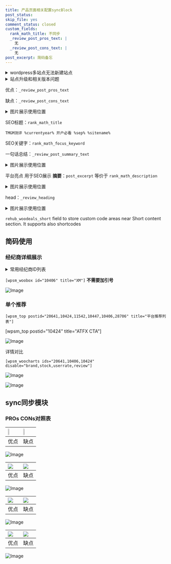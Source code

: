 ```yaml
---
title: 产品页面相关配置syncBlock
post_status: 
skip_file: yes
comment_status: closed
custom_fields:
  rank_math_title: 不同步
  _review_post_pros_text: |
    无
  _review_post_cons_text: |
    无
post_excerpt: 简码备忘
---
```

<details><summary>wordpress多站点无法新建站点</summary>

<li>和报错需要清理cookies一样的原因</li>
<li>wp-config.php里面<code>define( 'SUBDOMAIN_INSTALL', false );//子域名安装</code></li>
<li>新建子站点是用<code>define( 'SUBDOMAIN_INSTALL', true);//子域名安装</code> 完成以后，改成<code>false</code></li>
</details>

<details><summary>站点升级和相关版本问题</summary>

<p>wordpress：5.9.9
woocommerce：7.5.1
出现问题的地方：主题选项里面>><strong>Product layout >>compact style</strong></p>
<p>如何出现没有用过的字段 导致无法保存。先导出配置 然后进行修改，后面再次恢复即可。</p>
<p>出现部分字段无法显示时，需要返回默认布局后，对产品进行保存就好了。</p>
<p></p>
</details>

优点：`_review_post_pros_text`

缺点：`_review_post_cons_text`

<details><summary>图片展示使用位置</summary>

<img src="https://prod-files-secure.s3.us-west-2.amazonaws.com/39ed1227-6d7d-4570-be36-9ccd4a2c4241/f51d3d83-55d4-4bdf-9604-f37ec77ab556/Untitled.png?X-Amz-Algorithm=AWS4-HMAC-SHA256&X-Amz-Content-Sha256=UNSIGNED-PAYLOAD&X-Amz-Credential=ASIAZI2LB466VCTV4XDI%2F20250515%2Fus-west-2%2Fs3%2Faws4_request&X-Amz-Date=20250515T165528Z&X-Amz-Expires=3600&X-Amz-Security-Token=IQoJb3JpZ2luX2VjEHkaCXVzLXdlc3QtMiJIMEYCIQDVZWzKIX0x0Af5fD5%2BAE5tT7%2F4mvv96Y7Udi%2F7kzmO3AIhAL7mhUJiUczagxWqaQqavR%2FeYu96PhAGrQAvhnQa6utDKv8DCDEQABoMNjM3NDIzMTgzODA1Igx7CZV5zOkn8p%2BKNqoq3AOAks9DIElPrvcXUZCQ1kmHCCFrUzEV0zTfByXweJltqDwjjbHrZm1i1Nho3%2FK6ApqZfJOBSQLFlHzD9xNR7K05KBThoUhboKYfPAPp0hVt1xs%2FqAhTBrRRLb2F1nMLSZepf2vNwvh142Ba9wE2Dggf%2FLPkhrnD3vZw3K6REweggDQ3%2BqEsJzf94doxtAhuSjqohK6wh5DMldboGpVa9zMq4pypbyTZH5VXEZZh%2FBB5%2BQsPFP8WAzutwh%2FDvnY5mynKF1Z2tAYwVhgiDdpAUGZdOu0ysNT%2B1ey2W%2BZO%2BECTNJ%2BjL50DU0jdXWkMGUWLL3ns2YCLImy%2FcKlFKgLKsQvs9BSm60wwdQIhx40lxvI24C91MHj%2FbAB%2BeU8Mxs7D6PrMohRD82ODEBCEtBbDglvCfgK0%2BdiFco7xNuF%2FMQnvmkEt51Fz668BmoXnPuT1agzSqSGXjTeLko8VOycHxT7FDg51aZDSUv1PSUAdLiip7TvJtov2doxgfdkvYWVSfSiZExPIGFsjRV5Cc7huVF2BMae6TBI0puHYg36c4zmGlf%2F2S951wExZ5GFVCunKbPXtTzPCZiSYba85X5svVf2M4%2BMABnaGWYWxz7VRif71z4lhYYUXtQWm4y1heTDVqZjBBjqkAZjOkETLwgBvKb57OppPEL6aQfpCryq5ENYefZHlIdCPqcy%2BU1%2BVdivKyta36VL4VZFnud1BUh%2BtjFrRr7s4vuJDinM1bZAbxv1ZG92nEn%2BRUZBnS23DXs5Z9t4%2F5XAF25Da7y0fvPFMt%2F1TR5Jd2CqqlHdlAt8HfYcAuhgG4F4cS1T%2B2iby2uAnBkMOs%2FiUUiF9Xk%2FaPvrK%2BhLEFNgS2YVXBEFw&X-Amz-Signature=ab48eedc096cb9e315bcbb76dc4a97e8d1d0a887bc2d13a0571a97b137fe7fe0&X-Amz-SignedHeaders=host&x-id=GetObject" alt="Image">
</details>

SEO标题：`rank_math_title`

`TMGM测评 %currentyear% 开户必看 %sep% %sitename%`

SEO关键字：`rank_math_focus_keyword`

一句话总结：`_review_post_summary_text`

<details><summary>图片展示使用位置</summary>

<img src="https://prod-files-secure.s3.us-west-2.amazonaws.com/39ed1227-6d7d-4570-be36-9ccd4a2c4241/4b96a922-296c-4f4e-8630-d1c870cbce01/Untitled.png?X-Amz-Algorithm=AWS4-HMAC-SHA256&X-Amz-Content-Sha256=UNSIGNED-PAYLOAD&X-Amz-Credential=ASIAZI2LB466XGCAO67B%2F20250515%2Fus-west-2%2Fs3%2Faws4_request&X-Amz-Date=20250515T165529Z&X-Amz-Expires=3600&X-Amz-Security-Token=IQoJb3JpZ2luX2VjEHkaCXVzLXdlc3QtMiJGMEQCIHX4Hgh8Mf%2BoWyk5YZsCIWCllRvQLMITCejV3zcW88vUAiAMx5IyoVs8nRHqG%2Bk48SuDSP2roB4LNvmgnq6%2FXO0BTyr%2FAwgxEAAaDDYzNzQyMzE4MzgwNSIMU5Rt0amCbKkeWZh4KtwDf5YiyOI6hXX%2Fg44ycI28mNuG9ToL6yqVVHi9myk6Mrd7Py0Pt3DizGW9ffxFULJLNcyIzRuvk1CbeMZ4hUemiT942Mz7vtiF9JTtwWRRLF0ogb6VgD%2B5vCLEtm6n4hyT1s6oK1p2bFAICqZvAPahWSc0Bk%2FVeSjXq9V16HBB1lFVt%2BZekxHTnL%2FOUAL5S20mSLrxBIRaIjyx3%2Fbo8xPjn0cWJ9fHkiHIUdiB0Ls9BLn23ul7DsqEo6%2FLHoPvxFSVnqE6b20DEtjVdKJm%2FrsIKdrz8eXZmM0PTxoZr0nhnO3ibQRoQYHZFYoghI9na6cSx9zhpQMMKCp7GjGj8k46Gfxd2GRl3ND5sdY4u8UhbMxXYWNj8XR%2BzYli5zrfONhjfnjYxKc9VYyr4yqOHqSIdJvcTC21XAhIk0AmI2llLySNHHJUCY642i6j%2BjWUcPkBXot2wCfVTtEcj4q5i9CtesOyadzEq4O0PbTsk2ioDtZkbG6H52hTIIVZHUxmNviB%2Bh4zpCw02kR78PHisZtGZjM3PPC4KEQxrX4taNmpjd7iMbGw8%2Fv9JceO0xnr%2BZ2pgtJzCRaGnhtfG4OQLBVVgP%2For%2BfavpLKgrW7NY5cWYKe%2B%2Fzx8z5lBSOwKl8wxKmYwQY6pgGyR%2FlCh197HYeXH3buO2sl%2FyLW0sDAwXDJf5NAuDjQKUyxw%2FEnDp1fBPxdZb%2B%2F2my7%2BbK9rEXX8lBZ2%2Fbn%2FF0jmZmSM0sgKzeIDSOKH02q8rGb4ZKqGIyOaR5Tx49pblcu%2FQXi%2BBScTmx%2BWShJhBz3bsmKcDRNY3b8Ze1vcifD%2FL3xQFKzxgvu%2FGrwmnzJKoQ1YxlGUf9VQDXIw%2FgLbKg6vNnX2wye&X-Amz-Signature=a3d6a78d4b183fcb4973efbb85ee02d35b2dc801571dd001d2ee8a0b44223d57&X-Amz-SignedHeaders=host&x-id=GetObject" alt="Image">
</details>

平台亮点 用于SEO展示 **摘要**：`post_excerpt`  等价于 `rank_math_description`

<details><summary>图片展示使用位置</summary>

<img src="https://prod-files-secure.s3.us-west-2.amazonaws.com/39ed1227-6d7d-4570-be36-9ccd4a2c4241/1ee11f63-b60a-4dfe-a7a7-d58ff23b5d88/Untitled.png?X-Amz-Algorithm=AWS4-HMAC-SHA256&X-Amz-Content-Sha256=UNSIGNED-PAYLOAD&X-Amz-Credential=ASIAZI2LB466SMKPO7W7%2F20250515%2Fus-west-2%2Fs3%2Faws4_request&X-Amz-Date=20250515T165529Z&X-Amz-Expires=3600&X-Amz-Security-Token=IQoJb3JpZ2luX2VjEHkaCXVzLXdlc3QtMiJHMEUCIDKNdW3S8dBUvTJwQmgaW%2Fi93HVn4WK6s%2BCXiT8EfY5aAiEA%2FjW3rlGSukGIrsAREO1oavOF1BH%2FKrHOmzhrrCx5CgYq%2FwMIMRAAGgw2Mzc0MjMxODM4MDUiDF2Sgv4WIKcosyAYayrcA2zbNUdH5YM8TSm9zHfIj%2BHUDREv3hY35ModHU1aEBhs98v2VFUeSOTsgBsqb6DMBZnmDQL6Ij75lAwhHaYPI3vC%2BNRYIjFHqGX1EsyBe0YO2EBZZAPy6Wn9%2BAkniP0opW25iv%2BR2pRymftmhqvoGV8D501UTJbifc96h7WhGPGhlLDFkj5UsIwtZIblwvG7DlhP69I%2BzhKgl78yqPVpzBC9UQ8yeIBTQ92z0Zat6QpmbcEsH2oWboc8zKeobqzXlRVxOJQca2eJvkCsJy7N2CmJuL5%2FeyUCuJ9asM6kHG1dWYaNscrMEL22j3a6ho8I0wIbd0HvJvSLcf20mh0gPTnnhrXRFg57L5ieEaI6DVRKRKxBK9nIRMXEK2Kh9kdqZkMfctWbhiacjq2GWr5Y6EPoeLaN4jLPI2KAaaUgZLYYjlbFX%2Fzt1YA9a7OKPmtR%2BgtQ7oXZhltynfAIZGDMuYo%2B781Y5glE%2FWtPESHMOeVvCpMIKL8yDBW4DFk3S0UBILDY2EZLbcoZIckz3o4roEZn8irRc6h16VxVH4fjx9REWzAjY6cheyi6utCe5oxfVlxeCpLv5uSP9ONNH2hf2U7y0h6y0uYJ7h6ctnbZrIKqdBtvdLvD3gnFRaDEMLKpmMEGOqUBYWEdYz3upEkDFEMCVYNNlAPdZbxvml%2B6xedyPRcVXTekfmJCkww5e1WEK7Z647Fl%2Bv9%2Bg936SVcUViHHNdGA%2FVg6Ee178ZVRxIF9RxDdv9gFUKy8mYId%2B9%2FWFLo3N6mCHY8%2BiYcnXf6VowOBrMivrkaS4F4ciMJuzV9w1wLTB9IrnthiMWra4mox4A3R774xjlo%2BPsm6pAfRb6h1o1nfRqUS4lAX&X-Amz-Signature=b3c8d9d8ccdbe00506f8adb26ec5be7ef6ca3b7836937fcc4b4d9766e32c1039&X-Amz-SignedHeaders=host&x-id=GetObject" alt="Image">
<img src="https://prod-files-secure.s3.us-west-2.amazonaws.com/39ed1227-6d7d-4570-be36-9ccd4a2c4241/ad4118b5-78d8-4fbe-801e-3b29b5d99c01/Untitled.png?X-Amz-Algorithm=AWS4-HMAC-SHA256&X-Amz-Content-Sha256=UNSIGNED-PAYLOAD&X-Amz-Credential=ASIAZI2LB466SMKPO7W7%2F20250515%2Fus-west-2%2Fs3%2Faws4_request&X-Amz-Date=20250515T165529Z&X-Amz-Expires=3600&X-Amz-Security-Token=IQoJb3JpZ2luX2VjEHkaCXVzLXdlc3QtMiJHMEUCIDKNdW3S8dBUvTJwQmgaW%2Fi93HVn4WK6s%2BCXiT8EfY5aAiEA%2FjW3rlGSukGIrsAREO1oavOF1BH%2FKrHOmzhrrCx5CgYq%2FwMIMRAAGgw2Mzc0MjMxODM4MDUiDF2Sgv4WIKcosyAYayrcA2zbNUdH5YM8TSm9zHfIj%2BHUDREv3hY35ModHU1aEBhs98v2VFUeSOTsgBsqb6DMBZnmDQL6Ij75lAwhHaYPI3vC%2BNRYIjFHqGX1EsyBe0YO2EBZZAPy6Wn9%2BAkniP0opW25iv%2BR2pRymftmhqvoGV8D501UTJbifc96h7WhGPGhlLDFkj5UsIwtZIblwvG7DlhP69I%2BzhKgl78yqPVpzBC9UQ8yeIBTQ92z0Zat6QpmbcEsH2oWboc8zKeobqzXlRVxOJQca2eJvkCsJy7N2CmJuL5%2FeyUCuJ9asM6kHG1dWYaNscrMEL22j3a6ho8I0wIbd0HvJvSLcf20mh0gPTnnhrXRFg57L5ieEaI6DVRKRKxBK9nIRMXEK2Kh9kdqZkMfctWbhiacjq2GWr5Y6EPoeLaN4jLPI2KAaaUgZLYYjlbFX%2Fzt1YA9a7OKPmtR%2BgtQ7oXZhltynfAIZGDMuYo%2B781Y5glE%2FWtPESHMOeVvCpMIKL8yDBW4DFk3S0UBILDY2EZLbcoZIckz3o4roEZn8irRc6h16VxVH4fjx9REWzAjY6cheyi6utCe5oxfVlxeCpLv5uSP9ONNH2hf2U7y0h6y0uYJ7h6ctnbZrIKqdBtvdLvD3gnFRaDEMLKpmMEGOqUBYWEdYz3upEkDFEMCVYNNlAPdZbxvml%2B6xedyPRcVXTekfmJCkww5e1WEK7Z647Fl%2Bv9%2Bg936SVcUViHHNdGA%2FVg6Ee178ZVRxIF9RxDdv9gFUKy8mYId%2B9%2FWFLo3N6mCHY8%2BiYcnXf6VowOBrMivrkaS4F4ciMJuzV9w1wLTB9IrnthiMWra4mox4A3R774xjlo%2BPsm6pAfRb6h1o1nfRqUS4lAX&X-Amz-Signature=5d06a77c5ea473cc780809a9095fb10268695f5ca65b1c4af729be31aa278d0e&X-Amz-SignedHeaders=host&x-id=GetObject" alt="Image">
<img src="https://prod-files-secure.s3.us-west-2.amazonaws.com/39ed1227-6d7d-4570-be36-9ccd4a2c4241/a38cf7c9-a79c-4b64-9e94-13589fe0758b/Untitled.png?X-Amz-Algorithm=AWS4-HMAC-SHA256&X-Amz-Content-Sha256=UNSIGNED-PAYLOAD&X-Amz-Credential=ASIAZI2LB466SMKPO7W7%2F20250515%2Fus-west-2%2Fs3%2Faws4_request&X-Amz-Date=20250515T165529Z&X-Amz-Expires=3600&X-Amz-Security-Token=IQoJb3JpZ2luX2VjEHkaCXVzLXdlc3QtMiJHMEUCIDKNdW3S8dBUvTJwQmgaW%2Fi93HVn4WK6s%2BCXiT8EfY5aAiEA%2FjW3rlGSukGIrsAREO1oavOF1BH%2FKrHOmzhrrCx5CgYq%2FwMIMRAAGgw2Mzc0MjMxODM4MDUiDF2Sgv4WIKcosyAYayrcA2zbNUdH5YM8TSm9zHfIj%2BHUDREv3hY35ModHU1aEBhs98v2VFUeSOTsgBsqb6DMBZnmDQL6Ij75lAwhHaYPI3vC%2BNRYIjFHqGX1EsyBe0YO2EBZZAPy6Wn9%2BAkniP0opW25iv%2BR2pRymftmhqvoGV8D501UTJbifc96h7WhGPGhlLDFkj5UsIwtZIblwvG7DlhP69I%2BzhKgl78yqPVpzBC9UQ8yeIBTQ92z0Zat6QpmbcEsH2oWboc8zKeobqzXlRVxOJQca2eJvkCsJy7N2CmJuL5%2FeyUCuJ9asM6kHG1dWYaNscrMEL22j3a6ho8I0wIbd0HvJvSLcf20mh0gPTnnhrXRFg57L5ieEaI6DVRKRKxBK9nIRMXEK2Kh9kdqZkMfctWbhiacjq2GWr5Y6EPoeLaN4jLPI2KAaaUgZLYYjlbFX%2Fzt1YA9a7OKPmtR%2BgtQ7oXZhltynfAIZGDMuYo%2B781Y5glE%2FWtPESHMOeVvCpMIKL8yDBW4DFk3S0UBILDY2EZLbcoZIckz3o4roEZn8irRc6h16VxVH4fjx9REWzAjY6cheyi6utCe5oxfVlxeCpLv5uSP9ONNH2hf2U7y0h6y0uYJ7h6ctnbZrIKqdBtvdLvD3gnFRaDEMLKpmMEGOqUBYWEdYz3upEkDFEMCVYNNlAPdZbxvml%2B6xedyPRcVXTekfmJCkww5e1WEK7Z647Fl%2Bv9%2Bg936SVcUViHHNdGA%2FVg6Ee178ZVRxIF9RxDdv9gFUKy8mYId%2B9%2FWFLo3N6mCHY8%2BiYcnXf6VowOBrMivrkaS4F4ciMJuzV9w1wLTB9IrnthiMWra4mox4A3R774xjlo%2BPsm6pAfRb6h1o1nfRqUS4lAX&X-Amz-Signature=5c26bdca64bfbfada5ec009dbbbb8605849f82bdb9e471d7c621dc0025694ff1&X-Amz-SignedHeaders=host&x-id=GetObject" alt="Image">
<img src="https://prod-files-secure.s3.us-west-2.amazonaws.com/39ed1227-6d7d-4570-be36-9ccd4a2c4241/7da6fc1e-d2ac-42ae-8c75-cb5749aa18f6/Untitled.png?X-Amz-Algorithm=AWS4-HMAC-SHA256&X-Amz-Content-Sha256=UNSIGNED-PAYLOAD&X-Amz-Credential=ASIAZI2LB466SMKPO7W7%2F20250515%2Fus-west-2%2Fs3%2Faws4_request&X-Amz-Date=20250515T165529Z&X-Amz-Expires=3600&X-Amz-Security-Token=IQoJb3JpZ2luX2VjEHkaCXVzLXdlc3QtMiJHMEUCIDKNdW3S8dBUvTJwQmgaW%2Fi93HVn4WK6s%2BCXiT8EfY5aAiEA%2FjW3rlGSukGIrsAREO1oavOF1BH%2FKrHOmzhrrCx5CgYq%2FwMIMRAAGgw2Mzc0MjMxODM4MDUiDF2Sgv4WIKcosyAYayrcA2zbNUdH5YM8TSm9zHfIj%2BHUDREv3hY35ModHU1aEBhs98v2VFUeSOTsgBsqb6DMBZnmDQL6Ij75lAwhHaYPI3vC%2BNRYIjFHqGX1EsyBe0YO2EBZZAPy6Wn9%2BAkniP0opW25iv%2BR2pRymftmhqvoGV8D501UTJbifc96h7WhGPGhlLDFkj5UsIwtZIblwvG7DlhP69I%2BzhKgl78yqPVpzBC9UQ8yeIBTQ92z0Zat6QpmbcEsH2oWboc8zKeobqzXlRVxOJQca2eJvkCsJy7N2CmJuL5%2FeyUCuJ9asM6kHG1dWYaNscrMEL22j3a6ho8I0wIbd0HvJvSLcf20mh0gPTnnhrXRFg57L5ieEaI6DVRKRKxBK9nIRMXEK2Kh9kdqZkMfctWbhiacjq2GWr5Y6EPoeLaN4jLPI2KAaaUgZLYYjlbFX%2Fzt1YA9a7OKPmtR%2BgtQ7oXZhltynfAIZGDMuYo%2B781Y5glE%2FWtPESHMOeVvCpMIKL8yDBW4DFk3S0UBILDY2EZLbcoZIckz3o4roEZn8irRc6h16VxVH4fjx9REWzAjY6cheyi6utCe5oxfVlxeCpLv5uSP9ONNH2hf2U7y0h6y0uYJ7h6ctnbZrIKqdBtvdLvD3gnFRaDEMLKpmMEGOqUBYWEdYz3upEkDFEMCVYNNlAPdZbxvml%2B6xedyPRcVXTekfmJCkww5e1WEK7Z647Fl%2Bv9%2Bg936SVcUViHHNdGA%2FVg6Ee178ZVRxIF9RxDdv9gFUKy8mYId%2B9%2FWFLo3N6mCHY8%2BiYcnXf6VowOBrMivrkaS4F4ciMJuzV9w1wLTB9IrnthiMWra4mox4A3R774xjlo%2BPsm6pAfRb6h1o1nfRqUS4lAX&X-Amz-Signature=94ca4d77a31f1a37833978957e62776a108c66d81cce39074885894e7517b87a&X-Amz-SignedHeaders=host&x-id=GetObject" alt="Image">
<img src="https://prod-files-secure.s3.us-west-2.amazonaws.com/39ed1227-6d7d-4570-be36-9ccd4a2c4241/7e97f40a-eaee-47f5-b2f9-475f96808fa7/Untitled.png?X-Amz-Algorithm=AWS4-HMAC-SHA256&X-Amz-Content-Sha256=UNSIGNED-PAYLOAD&X-Amz-Credential=ASIAZI2LB466SMKPO7W7%2F20250515%2Fus-west-2%2Fs3%2Faws4_request&X-Amz-Date=20250515T165529Z&X-Amz-Expires=3600&X-Amz-Security-Token=IQoJb3JpZ2luX2VjEHkaCXVzLXdlc3QtMiJHMEUCIDKNdW3S8dBUvTJwQmgaW%2Fi93HVn4WK6s%2BCXiT8EfY5aAiEA%2FjW3rlGSukGIrsAREO1oavOF1BH%2FKrHOmzhrrCx5CgYq%2FwMIMRAAGgw2Mzc0MjMxODM4MDUiDF2Sgv4WIKcosyAYayrcA2zbNUdH5YM8TSm9zHfIj%2BHUDREv3hY35ModHU1aEBhs98v2VFUeSOTsgBsqb6DMBZnmDQL6Ij75lAwhHaYPI3vC%2BNRYIjFHqGX1EsyBe0YO2EBZZAPy6Wn9%2BAkniP0opW25iv%2BR2pRymftmhqvoGV8D501UTJbifc96h7WhGPGhlLDFkj5UsIwtZIblwvG7DlhP69I%2BzhKgl78yqPVpzBC9UQ8yeIBTQ92z0Zat6QpmbcEsH2oWboc8zKeobqzXlRVxOJQca2eJvkCsJy7N2CmJuL5%2FeyUCuJ9asM6kHG1dWYaNscrMEL22j3a6ho8I0wIbd0HvJvSLcf20mh0gPTnnhrXRFg57L5ieEaI6DVRKRKxBK9nIRMXEK2Kh9kdqZkMfctWbhiacjq2GWr5Y6EPoeLaN4jLPI2KAaaUgZLYYjlbFX%2Fzt1YA9a7OKPmtR%2BgtQ7oXZhltynfAIZGDMuYo%2B781Y5glE%2FWtPESHMOeVvCpMIKL8yDBW4DFk3S0UBILDY2EZLbcoZIckz3o4roEZn8irRc6h16VxVH4fjx9REWzAjY6cheyi6utCe5oxfVlxeCpLv5uSP9ONNH2hf2U7y0h6y0uYJ7h6ctnbZrIKqdBtvdLvD3gnFRaDEMLKpmMEGOqUBYWEdYz3upEkDFEMCVYNNlAPdZbxvml%2B6xedyPRcVXTekfmJCkww5e1WEK7Z647Fl%2Bv9%2Bg936SVcUViHHNdGA%2FVg6Ee178ZVRxIF9RxDdv9gFUKy8mYId%2B9%2FWFLo3N6mCHY8%2BiYcnXf6VowOBrMivrkaS4F4ciMJuzV9w1wLTB9IrnthiMWra4mox4A3R774xjlo%2BPsm6pAfRb6h1o1nfRqUS4lAX&X-Amz-Signature=8480a09c842a523670378942ee5c73e78e846fbd58a7cf070d37b3c56cf53566&X-Amz-SignedHeaders=host&x-id=GetObject" alt="Image">
</details>

head：`_review_heading`

<details><summary>图片展示使用位置</summary>

<img src="https://prod-files-secure.s3.us-west-2.amazonaws.com/39ed1227-6d7d-4570-be36-9ccd4a2c4241/3a4650ad-9887-415c-889a-edd51fa54f27/Untitled.png?X-Amz-Algorithm=AWS4-HMAC-SHA256&X-Amz-Content-Sha256=UNSIGNED-PAYLOAD&X-Amz-Credential=ASIAZI2LB466YBZDRFQN%2F20250515%2Fus-west-2%2Fs3%2Faws4_request&X-Amz-Date=20250515T165530Z&X-Amz-Expires=3600&X-Amz-Security-Token=IQoJb3JpZ2luX2VjEHkaCXVzLXdlc3QtMiJHMEUCID33jLP2Rc9b%2B8PtK8XdtOsicPTprdbuLpvDMCWDz3TfAiEAtnczWWkZzZsiqzbwbNtXtx76r%2FmtCISnXNVmK9KrU%2FUq%2FwMIMRAAGgw2Mzc0MjMxODM4MDUiDMrErPwzvduu8hzl1ircAzFpvlmfCeR0tcgJ6ULRZDXYgg21Udz%2FVm3QEywew7SNaKZM2I8Qx3O9xfRuWAWN%2Bay%2BhNVU%2F3gV%2F7AwllZlv%2F3IDU2gWWO8vadW5igzjau8k6umBwZ5xP2zM%2F2hzAbjl26z6%2Bfhq30Lly2iGPN7EWiXtjG%2FGuQ0%2BPQ4fhyHZgSSgkaOXcxJ5YFY7pfy2Fm%2BE4yabcadkn%2Frxyu4v4Zwbr3v8%2FpiSu1t%2FHrhOFamLSCQeXJyxLSGyOYnoqBgLvXnjg%2BkXYzPV2Jx1NM10zdxfguZQ4FO8FVXeCdP9mnFxmCUfjVScm%2FH6WuMvyWl%2BHrpWenXjLsC293CItb95CvdAfEMIc33uoSxY4CHg%2FxPN5G33ENYiSO6hiA3xwlKYt5Vi7xhvBEku9wnFos028JE51VyTVDNRm5vvqdYHTRbfl%2F6ckrwBVnV4NPDU8rKjHXnm9%2FS8w5ayMQ4h4GqhwUfmjSt5tvFboSV5IsRnJSrDUSSEsyqx7alQsJPlaIg3t3dMRL0FMwdAoRcoibjm0epnp%2B1JPO3dinlJRi6YhaPdN3YBVwdDHacKUYECKE5nDHFKcDMkQ91GFRqdUCGBFXlUkCr5XJwc0%2Fz2ZBiBeq7I%2BlqNVxykb1IiK4cPzrfMOmpmMEGOqUB0443ecqBKjVay6sNA%2F2xGlXDf7zH%2B4a%2FmQrY%2BVClZKLHgGVp8R2hLyaMYuooYetbVYN2BlLeOiDGUfPoiNvt%2BDXn9%2FYA7qAqtGdpROrLRdRePUDZ5IMYjfighMcupAhaoenklpby4iK6kxcJJejd4S%2BoK74EhQGFvIcQV4nrI5wUG8N8CrjCqD%2B6g1sb6QfhBWPRKc%2BM1pPsnT8OxpL7fdROMvfz&X-Amz-Signature=15a6648b9975ba8987fa2a63429c12f0a2384bacc3b63beab9eafd94bc204032&X-Amz-SignedHeaders=host&x-id=GetObject" alt="Image">
</details>

`rehub_woodeals_short`	field to store custom code areas near Short content section. It supports also shortcodes



## 简码使用

### 经纪商详细展示

<details><summary>常用经纪商ID列表</summary>

<pre><code class="php">嘉盛 ===> 20641  [wpsm_woobox id="20641" title="嘉盛"]
易信easymarkets ===> 11542  [wpsm_woobox id="11542" title="易信easymarkets"]
ATFX外汇 ===> 10424  [wpsm_woobox id="10424" title="ATFX"]
XM ===> 10406  [wpsm_woobox id="10406" title="XM"]
TMGM ===> 29622  [wpsm_woobox id="29622" title="TMGM"]
HYCM ===> 10447  [wpsm_woobox id="10447" title="HYCM"]
fpmarkets澳福外汇 ===> 20639  [wpsm_woobox id="20639" title="fpmarkets澳福外汇"]</code></pre>
</details>

`[wpsm_woobox id="10406" title="XM"]` **不需要加引号**

![Image](https://prod-files-secure.s3.us-west-2.amazonaws.com/39ed1227-6d7d-4570-be36-9ccd4a2c4241/4f898f9d-0fa7-4e43-acd3-ac6bc7be575a/Untitled.png?X-Amz-Algorithm=AWS4-HMAC-SHA256&X-Amz-Content-Sha256=UNSIGNED-PAYLOAD&X-Amz-Credential=ASIAZI2LB4665HWEEX6O%2F20250515%2Fus-west-2%2Fs3%2Faws4_request&X-Amz-Date=20250515T165526Z&X-Amz-Expires=3600&X-Amz-Security-Token=IQoJb3JpZ2luX2VjEHkaCXVzLXdlc3QtMiJHMEUCIQCJ2gJcsuf94qEO8ERU3XJZ5gc48tLTvlq8oWgkarMV%2FQIgJ0hzskb7dkKaiKdjEce0hYoTx9o97xB8D3kp%2Bp1VTLoq%2FwMIMRAAGgw2Mzc0MjMxODM4MDUiDNyYYDPyV8ZzWMbWiircA870Jk4Iph%2FHsP98BYzdKLtEAt8Bk%2B%2FEG62sK%2B3PPrZ%2B4tij25tXQihuegt4%2BQIfAlQqtipQ35aawfIGI8U59nvOkbzzRn7Pz%2BmchlrAqDyDFzOJSrwv%2B5qdbgSRj%2Fm2pbeLGFmwKwA3VYmez9EW0REoZ8kjHpslYpN0qqxgPNroLFiy0QYf2eBJaKOpmDT7GBKTgDg4793xfnbUn9t8IqE072O732M52l0krFntfSiqzp6Nemw0H%2BQbDHdYgvfKOpVP1j%2BjHZIYK8hGbTtEnr5X3xTHOhKlLlzgGpUK23PUHr7V%2BS6br7uYYdwI63iwmQg9tvEKSYjeeiEjsJL%2FiQ7SWpSgqL8qJkgSfZHvvWIrxLnbMg2U0bgTdvFBXxE9zZaartPEG%2FTUgsgR9tq1XR%2BstkSU7SWq2xkcjMUYPHlDyJBSZp74b7bD%2Bv8%2F53vXE5GusN6XsIQV9Qa%2Bk8SZlwRQWzO5h%2FqWDMzloDWrDdw0ZeW8Go5I9%2Feviobqchft7j5N%2BD1uni%2FYkBgpjxRAL9UyIQO6WEmYhcTROUeOQ6T3N80It3p2EPO4m2cMqNXOuohpHtEt7HQjylWS4jrzWifX4LEcjN5GGvuZWhfq5CRGfSBfch21Xfa5aARBMLupmMEGOqUB7vSQ4MvWwC9AJ9dT8mtKJ%2B3xgFf8D27X4e6ism%2FfM%2BF891nTTskDZz5q9U%2F1BRZFjFZKHZSces5D3ZJ2E1EuzXEmw3hM8hdEi3G3NcmxX%2FIzE%2BeHWfxb%2BzL8jb8c91Q%2BF8kkyN052un5v%2FkgunuMifI9Nb3nKx5TszphCUhvNC4lroJIoa5pDfZrQwHdXxJg8EntFPe2WPgDmM%2F7STKTnbBpRFSp&X-Amz-Signature=cd0aa0309e9d827a31a86e7d36ab747b56fb9d48eb00b5612f5dc86955e79de3&X-Amz-SignedHeaders=host&x-id=GetObject)

### 单个推荐
`[wpsm_top postid="20641,10424,11542,10447,10406,28706" title="平台推荐列表"]`

[wpsm_top postid="10424" title="ATFX CTA"]

![Image](https://prod-files-secure.s3.us-west-2.amazonaws.com/39ed1227-6d7d-4570-be36-9ccd4a2c4241/5ac620dc-51a8-48b6-b55d-91f47299193c/Untitled.png?X-Amz-Algorithm=AWS4-HMAC-SHA256&X-Amz-Content-Sha256=UNSIGNED-PAYLOAD&X-Amz-Credential=ASIAZI2LB4665HWEEX6O%2F20250515%2Fus-west-2%2Fs3%2Faws4_request&X-Amz-Date=20250515T165526Z&X-Amz-Expires=3600&X-Amz-Security-Token=IQoJb3JpZ2luX2VjEHkaCXVzLXdlc3QtMiJHMEUCIQCJ2gJcsuf94qEO8ERU3XJZ5gc48tLTvlq8oWgkarMV%2FQIgJ0hzskb7dkKaiKdjEce0hYoTx9o97xB8D3kp%2Bp1VTLoq%2FwMIMRAAGgw2Mzc0MjMxODM4MDUiDNyYYDPyV8ZzWMbWiircA870Jk4Iph%2FHsP98BYzdKLtEAt8Bk%2B%2FEG62sK%2B3PPrZ%2B4tij25tXQihuegt4%2BQIfAlQqtipQ35aawfIGI8U59nvOkbzzRn7Pz%2BmchlrAqDyDFzOJSrwv%2B5qdbgSRj%2Fm2pbeLGFmwKwA3VYmez9EW0REoZ8kjHpslYpN0qqxgPNroLFiy0QYf2eBJaKOpmDT7GBKTgDg4793xfnbUn9t8IqE072O732M52l0krFntfSiqzp6Nemw0H%2BQbDHdYgvfKOpVP1j%2BjHZIYK8hGbTtEnr5X3xTHOhKlLlzgGpUK23PUHr7V%2BS6br7uYYdwI63iwmQg9tvEKSYjeeiEjsJL%2FiQ7SWpSgqL8qJkgSfZHvvWIrxLnbMg2U0bgTdvFBXxE9zZaartPEG%2FTUgsgR9tq1XR%2BstkSU7SWq2xkcjMUYPHlDyJBSZp74b7bD%2Bv8%2F53vXE5GusN6XsIQV9Qa%2Bk8SZlwRQWzO5h%2FqWDMzloDWrDdw0ZeW8Go5I9%2Feviobqchft7j5N%2BD1uni%2FYkBgpjxRAL9UyIQO6WEmYhcTROUeOQ6T3N80It3p2EPO4m2cMqNXOuohpHtEt7HQjylWS4jrzWifX4LEcjN5GGvuZWhfq5CRGfSBfch21Xfa5aARBMLupmMEGOqUB7vSQ4MvWwC9AJ9dT8mtKJ%2B3xgFf8D27X4e6ism%2FfM%2BF891nTTskDZz5q9U%2F1BRZFjFZKHZSces5D3ZJ2E1EuzXEmw3hM8hdEi3G3NcmxX%2FIzE%2BeHWfxb%2BzL8jb8c91Q%2BF8kkyN052un5v%2FkgunuMifI9Nb3nKx5TszphCUhvNC4lroJIoa5pDfZrQwHdXxJg8EntFPe2WPgDmM%2F7STKTnbBpRFSp&X-Amz-Signature=076427fe4806a2f5a1e33dd3d1a7e65ae0118171773eaffda1f15c6e8e66b215&X-Amz-SignedHeaders=host&x-id=GetObject)

详情对比

`[wpsm_woocharts ids="20641,10406,10424" disable="brand,stock,userrate,review"]`

![Image](https://prod-files-secure.s3.us-west-2.amazonaws.com/39ed1227-6d7d-4570-be36-9ccd4a2c4241/bf3ba45f-b9f3-4295-8aef-b4a495fd25f4/Untitled.png?X-Amz-Algorithm=AWS4-HMAC-SHA256&X-Amz-Content-Sha256=UNSIGNED-PAYLOAD&X-Amz-Credential=ASIAZI2LB4665HWEEX6O%2F20250515%2Fus-west-2%2Fs3%2Faws4_request&X-Amz-Date=20250515T165526Z&X-Amz-Expires=3600&X-Amz-Security-Token=IQoJb3JpZ2luX2VjEHkaCXVzLXdlc3QtMiJHMEUCIQCJ2gJcsuf94qEO8ERU3XJZ5gc48tLTvlq8oWgkarMV%2FQIgJ0hzskb7dkKaiKdjEce0hYoTx9o97xB8D3kp%2Bp1VTLoq%2FwMIMRAAGgw2Mzc0MjMxODM4MDUiDNyYYDPyV8ZzWMbWiircA870Jk4Iph%2FHsP98BYzdKLtEAt8Bk%2B%2FEG62sK%2B3PPrZ%2B4tij25tXQihuegt4%2BQIfAlQqtipQ35aawfIGI8U59nvOkbzzRn7Pz%2BmchlrAqDyDFzOJSrwv%2B5qdbgSRj%2Fm2pbeLGFmwKwA3VYmez9EW0REoZ8kjHpslYpN0qqxgPNroLFiy0QYf2eBJaKOpmDT7GBKTgDg4793xfnbUn9t8IqE072O732M52l0krFntfSiqzp6Nemw0H%2BQbDHdYgvfKOpVP1j%2BjHZIYK8hGbTtEnr5X3xTHOhKlLlzgGpUK23PUHr7V%2BS6br7uYYdwI63iwmQg9tvEKSYjeeiEjsJL%2FiQ7SWpSgqL8qJkgSfZHvvWIrxLnbMg2U0bgTdvFBXxE9zZaartPEG%2FTUgsgR9tq1XR%2BstkSU7SWq2xkcjMUYPHlDyJBSZp74b7bD%2Bv8%2F53vXE5GusN6XsIQV9Qa%2Bk8SZlwRQWzO5h%2FqWDMzloDWrDdw0ZeW8Go5I9%2Feviobqchft7j5N%2BD1uni%2FYkBgpjxRAL9UyIQO6WEmYhcTROUeOQ6T3N80It3p2EPO4m2cMqNXOuohpHtEt7HQjylWS4jrzWifX4LEcjN5GGvuZWhfq5CRGfSBfch21Xfa5aARBMLupmMEGOqUB7vSQ4MvWwC9AJ9dT8mtKJ%2B3xgFf8D27X4e6ism%2FfM%2BF891nTTskDZz5q9U%2F1BRZFjFZKHZSces5D3ZJ2E1EuzXEmw3hM8hdEi3G3NcmxX%2FIzE%2BeHWfxb%2BzL8jb8c91Q%2BF8kkyN052un5v%2FkgunuMifI9Nb3nKx5TszphCUhvNC4lroJIoa5pDfZrQwHdXxJg8EntFPe2WPgDmM%2F7STKTnbBpRFSp&X-Amz-Signature=f0b05ddf426c5645bd37206e33dbf9e161a86cc137a1725f6e6bb8ebc674d621&X-Amz-SignedHeaders=host&x-id=GetObject)

![Image](https://prod-files-secure.s3.us-west-2.amazonaws.com/39ed1227-6d7d-4570-be36-9ccd4a2c4241/30bc56ef-f383-4b48-9768-2ebc9e436ec0/Untitled.png?X-Amz-Algorithm=AWS4-HMAC-SHA256&X-Amz-Content-Sha256=UNSIGNED-PAYLOAD&X-Amz-Credential=ASIAZI2LB4665HWEEX6O%2F20250515%2Fus-west-2%2Fs3%2Faws4_request&X-Amz-Date=20250515T165526Z&X-Amz-Expires=3600&X-Amz-Security-Token=IQoJb3JpZ2luX2VjEHkaCXVzLXdlc3QtMiJHMEUCIQCJ2gJcsuf94qEO8ERU3XJZ5gc48tLTvlq8oWgkarMV%2FQIgJ0hzskb7dkKaiKdjEce0hYoTx9o97xB8D3kp%2Bp1VTLoq%2FwMIMRAAGgw2Mzc0MjMxODM4MDUiDNyYYDPyV8ZzWMbWiircA870Jk4Iph%2FHsP98BYzdKLtEAt8Bk%2B%2FEG62sK%2B3PPrZ%2B4tij25tXQihuegt4%2BQIfAlQqtipQ35aawfIGI8U59nvOkbzzRn7Pz%2BmchlrAqDyDFzOJSrwv%2B5qdbgSRj%2Fm2pbeLGFmwKwA3VYmez9EW0REoZ8kjHpslYpN0qqxgPNroLFiy0QYf2eBJaKOpmDT7GBKTgDg4793xfnbUn9t8IqE072O732M52l0krFntfSiqzp6Nemw0H%2BQbDHdYgvfKOpVP1j%2BjHZIYK8hGbTtEnr5X3xTHOhKlLlzgGpUK23PUHr7V%2BS6br7uYYdwI63iwmQg9tvEKSYjeeiEjsJL%2FiQ7SWpSgqL8qJkgSfZHvvWIrxLnbMg2U0bgTdvFBXxE9zZaartPEG%2FTUgsgR9tq1XR%2BstkSU7SWq2xkcjMUYPHlDyJBSZp74b7bD%2Bv8%2F53vXE5GusN6XsIQV9Qa%2Bk8SZlwRQWzO5h%2FqWDMzloDWrDdw0ZeW8Go5I9%2Feviobqchft7j5N%2BD1uni%2FYkBgpjxRAL9UyIQO6WEmYhcTROUeOQ6T3N80It3p2EPO4m2cMqNXOuohpHtEt7HQjylWS4jrzWifX4LEcjN5GGvuZWhfq5CRGfSBfch21Xfa5aARBMLupmMEGOqUB7vSQ4MvWwC9AJ9dT8mtKJ%2B3xgFf8D27X4e6ism%2FfM%2BF891nTTskDZz5q9U%2F1BRZFjFZKHZSces5D3ZJ2E1EuzXEmw3hM8hdEi3G3NcmxX%2FIzE%2BeHWfxb%2BzL8jb8c91Q%2BF8kkyN052un5v%2FkgunuMifI9Nb3nKx5TszphCUhvNC4lroJIoa5pDfZrQwHdXxJg8EntFPe2WPgDmM%2F7STKTnbBpRFSp&X-Amz-Signature=20af2eec8461818691a27b6381dc56a96ec496d8a6df876943547cbcd252af1f&X-Amz-SignedHeaders=host&x-id=GetObject)

## sync同步模块

### PROs CONs对照表

| <img src="https://cdn.ifttt.fun/gh/jarlin8/OSS@main/icons/customize/pros.svg" height="auto" width="37.3%"> | <img src="https://cdn.ifttt.fun/gh/jarlin8/OSS@main/icons/customize/cons.svg" height="auto" width="28.8%"> |
| :--- | :--- |
| 优点 | 缺点 |

![Image](https://prod-files-secure.s3.us-west-2.amazonaws.com/39ed1227-6d7d-4570-be36-9ccd4a2c4241/8742b755-dfb5-4004-9a5f-d6e561664bd8/Untitled.png?X-Amz-Algorithm=AWS4-HMAC-SHA256&X-Amz-Content-Sha256=UNSIGNED-PAYLOAD&X-Amz-Credential=ASIAZI2LB4665HWEEX6O%2F20250515%2Fus-west-2%2Fs3%2Faws4_request&X-Amz-Date=20250515T165526Z&X-Amz-Expires=3600&X-Amz-Security-Token=IQoJb3JpZ2luX2VjEHkaCXVzLXdlc3QtMiJHMEUCIQCJ2gJcsuf94qEO8ERU3XJZ5gc48tLTvlq8oWgkarMV%2FQIgJ0hzskb7dkKaiKdjEce0hYoTx9o97xB8D3kp%2Bp1VTLoq%2FwMIMRAAGgw2Mzc0MjMxODM4MDUiDNyYYDPyV8ZzWMbWiircA870Jk4Iph%2FHsP98BYzdKLtEAt8Bk%2B%2FEG62sK%2B3PPrZ%2B4tij25tXQihuegt4%2BQIfAlQqtipQ35aawfIGI8U59nvOkbzzRn7Pz%2BmchlrAqDyDFzOJSrwv%2B5qdbgSRj%2Fm2pbeLGFmwKwA3VYmez9EW0REoZ8kjHpslYpN0qqxgPNroLFiy0QYf2eBJaKOpmDT7GBKTgDg4793xfnbUn9t8IqE072O732M52l0krFntfSiqzp6Nemw0H%2BQbDHdYgvfKOpVP1j%2BjHZIYK8hGbTtEnr5X3xTHOhKlLlzgGpUK23PUHr7V%2BS6br7uYYdwI63iwmQg9tvEKSYjeeiEjsJL%2FiQ7SWpSgqL8qJkgSfZHvvWIrxLnbMg2U0bgTdvFBXxE9zZaartPEG%2FTUgsgR9tq1XR%2BstkSU7SWq2xkcjMUYPHlDyJBSZp74b7bD%2Bv8%2F53vXE5GusN6XsIQV9Qa%2Bk8SZlwRQWzO5h%2FqWDMzloDWrDdw0ZeW8Go5I9%2Feviobqchft7j5N%2BD1uni%2FYkBgpjxRAL9UyIQO6WEmYhcTROUeOQ6T3N80It3p2EPO4m2cMqNXOuohpHtEt7HQjylWS4jrzWifX4LEcjN5GGvuZWhfq5CRGfSBfch21Xfa5aARBMLupmMEGOqUB7vSQ4MvWwC9AJ9dT8mtKJ%2B3xgFf8D27X4e6ism%2FfM%2BF891nTTskDZz5q9U%2F1BRZFjFZKHZSces5D3ZJ2E1EuzXEmw3hM8hdEi3G3NcmxX%2FIzE%2BeHWfxb%2BzL8jb8c91Q%2BF8kkyN052un5v%2FkgunuMifI9Nb3nKx5TszphCUhvNC4lroJIoa5pDfZrQwHdXxJg8EntFPe2WPgDmM%2F7STKTnbBpRFSp&X-Amz-Signature=b447fa6c210fa900e5f9bc65536d8dccd4748334556319942774f3cba466c3c6&X-Amz-SignedHeaders=host&x-id=GetObject)

| <img src="https://cdn.ifttt.fun/gh/jarlin8/OSS@main/icons/customize/pros1.svg" height="auto"> | <img src="https://cdn.ifttt.fun/gh/jarlin8/OSS@main/icons/customize/cons1.svg" height="auto"> |
| :--- | :--- |
| 优点 | 缺点 |

![Image](https://prod-files-secure.s3.us-west-2.amazonaws.com/39ed1227-6d7d-4570-be36-9ccd4a2c4241/806358f8-c9c4-4e17-bb35-c6c76a5397a5/Untitled.png?X-Amz-Algorithm=AWS4-HMAC-SHA256&X-Amz-Content-Sha256=UNSIGNED-PAYLOAD&X-Amz-Credential=ASIAZI2LB4665HWEEX6O%2F20250515%2Fus-west-2%2Fs3%2Faws4_request&X-Amz-Date=20250515T165526Z&X-Amz-Expires=3600&X-Amz-Security-Token=IQoJb3JpZ2luX2VjEHkaCXVzLXdlc3QtMiJHMEUCIQCJ2gJcsuf94qEO8ERU3XJZ5gc48tLTvlq8oWgkarMV%2FQIgJ0hzskb7dkKaiKdjEce0hYoTx9o97xB8D3kp%2Bp1VTLoq%2FwMIMRAAGgw2Mzc0MjMxODM4MDUiDNyYYDPyV8ZzWMbWiircA870Jk4Iph%2FHsP98BYzdKLtEAt8Bk%2B%2FEG62sK%2B3PPrZ%2B4tij25tXQihuegt4%2BQIfAlQqtipQ35aawfIGI8U59nvOkbzzRn7Pz%2BmchlrAqDyDFzOJSrwv%2B5qdbgSRj%2Fm2pbeLGFmwKwA3VYmez9EW0REoZ8kjHpslYpN0qqxgPNroLFiy0QYf2eBJaKOpmDT7GBKTgDg4793xfnbUn9t8IqE072O732M52l0krFntfSiqzp6Nemw0H%2BQbDHdYgvfKOpVP1j%2BjHZIYK8hGbTtEnr5X3xTHOhKlLlzgGpUK23PUHr7V%2BS6br7uYYdwI63iwmQg9tvEKSYjeeiEjsJL%2FiQ7SWpSgqL8qJkgSfZHvvWIrxLnbMg2U0bgTdvFBXxE9zZaartPEG%2FTUgsgR9tq1XR%2BstkSU7SWq2xkcjMUYPHlDyJBSZp74b7bD%2Bv8%2F53vXE5GusN6XsIQV9Qa%2Bk8SZlwRQWzO5h%2FqWDMzloDWrDdw0ZeW8Go5I9%2Feviobqchft7j5N%2BD1uni%2FYkBgpjxRAL9UyIQO6WEmYhcTROUeOQ6T3N80It3p2EPO4m2cMqNXOuohpHtEt7HQjylWS4jrzWifX4LEcjN5GGvuZWhfq5CRGfSBfch21Xfa5aARBMLupmMEGOqUB7vSQ4MvWwC9AJ9dT8mtKJ%2B3xgFf8D27X4e6ism%2FfM%2BF891nTTskDZz5q9U%2F1BRZFjFZKHZSces5D3ZJ2E1EuzXEmw3hM8hdEi3G3NcmxX%2FIzE%2BeHWfxb%2BzL8jb8c91Q%2BF8kkyN052un5v%2FkgunuMifI9Nb3nKx5TszphCUhvNC4lroJIoa5pDfZrQwHdXxJg8EntFPe2WPgDmM%2F7STKTnbBpRFSp&X-Amz-Signature=c086fb548a3c74e02b9c18080aa141f5226bc5067cfbff482e575c31789f3f37&X-Amz-SignedHeaders=host&x-id=GetObject)

| <img src="https://cdn.ifttt.fun/gh/jarlin8/OSS@main/icons/customize/pros2.svg" height="auto"> | <img src="https://cdn.ifttt.fun/gh/jarlin8/OSS@main/icons/customize/cons2.svg" height="auto"> |
| :--- | :--- |
| 优点 | 缺点 |

![Image](https://prod-files-secure.s3.us-west-2.amazonaws.com/39ed1227-6d7d-4570-be36-9ccd4a2c4241/a9245ec9-70dd-4005-b534-0d54315fc5f3/Untitled.png?X-Amz-Algorithm=AWS4-HMAC-SHA256&X-Amz-Content-Sha256=UNSIGNED-PAYLOAD&X-Amz-Credential=ASIAZI2LB4665HWEEX6O%2F20250515%2Fus-west-2%2Fs3%2Faws4_request&X-Amz-Date=20250515T165526Z&X-Amz-Expires=3600&X-Amz-Security-Token=IQoJb3JpZ2luX2VjEHkaCXVzLXdlc3QtMiJHMEUCIQCJ2gJcsuf94qEO8ERU3XJZ5gc48tLTvlq8oWgkarMV%2FQIgJ0hzskb7dkKaiKdjEce0hYoTx9o97xB8D3kp%2Bp1VTLoq%2FwMIMRAAGgw2Mzc0MjMxODM4MDUiDNyYYDPyV8ZzWMbWiircA870Jk4Iph%2FHsP98BYzdKLtEAt8Bk%2B%2FEG62sK%2B3PPrZ%2B4tij25tXQihuegt4%2BQIfAlQqtipQ35aawfIGI8U59nvOkbzzRn7Pz%2BmchlrAqDyDFzOJSrwv%2B5qdbgSRj%2Fm2pbeLGFmwKwA3VYmez9EW0REoZ8kjHpslYpN0qqxgPNroLFiy0QYf2eBJaKOpmDT7GBKTgDg4793xfnbUn9t8IqE072O732M52l0krFntfSiqzp6Nemw0H%2BQbDHdYgvfKOpVP1j%2BjHZIYK8hGbTtEnr5X3xTHOhKlLlzgGpUK23PUHr7V%2BS6br7uYYdwI63iwmQg9tvEKSYjeeiEjsJL%2FiQ7SWpSgqL8qJkgSfZHvvWIrxLnbMg2U0bgTdvFBXxE9zZaartPEG%2FTUgsgR9tq1XR%2BstkSU7SWq2xkcjMUYPHlDyJBSZp74b7bD%2Bv8%2F53vXE5GusN6XsIQV9Qa%2Bk8SZlwRQWzO5h%2FqWDMzloDWrDdw0ZeW8Go5I9%2Feviobqchft7j5N%2BD1uni%2FYkBgpjxRAL9UyIQO6WEmYhcTROUeOQ6T3N80It3p2EPO4m2cMqNXOuohpHtEt7HQjylWS4jrzWifX4LEcjN5GGvuZWhfq5CRGfSBfch21Xfa5aARBMLupmMEGOqUB7vSQ4MvWwC9AJ9dT8mtKJ%2B3xgFf8D27X4e6ism%2FfM%2BF891nTTskDZz5q9U%2F1BRZFjFZKHZSces5D3ZJ2E1EuzXEmw3hM8hdEi3G3NcmxX%2FIzE%2BeHWfxb%2BzL8jb8c91Q%2BF8kkyN052un5v%2FkgunuMifI9Nb3nKx5TszphCUhvNC4lroJIoa5pDfZrQwHdXxJg8EntFPe2WPgDmM%2F7STKTnbBpRFSp&X-Amz-Signature=b1a875445f38715dd014850a53f1b5287efa85616ebd76f518db8af108ed70ba&X-Amz-SignedHeaders=host&x-id=GetObject)

| <img src="https://cdn.ifttt.fun/gh/jarlin8/OSS@main/icons/customize/pros3.svg" height="auto"> | <img src="https://cdn.ifttt.fun/gh/jarlin8/OSS@main/icons/customize/cons3.svg" height="auto"> |
| :--- | :--- |
| 优点 | 缺点 |

![Image](https://prod-files-secure.s3.us-west-2.amazonaws.com/39ed1227-6d7d-4570-be36-9ccd4a2c4241/e1e580a2-2e5c-4780-9ff4-19c318fc2284/Untitled.png?X-Amz-Algorithm=AWS4-HMAC-SHA256&X-Amz-Content-Sha256=UNSIGNED-PAYLOAD&X-Amz-Credential=ASIAZI2LB4665HWEEX6O%2F20250515%2Fus-west-2%2Fs3%2Faws4_request&X-Amz-Date=20250515T165526Z&X-Amz-Expires=3600&X-Amz-Security-Token=IQoJb3JpZ2luX2VjEHkaCXVzLXdlc3QtMiJHMEUCIQCJ2gJcsuf94qEO8ERU3XJZ5gc48tLTvlq8oWgkarMV%2FQIgJ0hzskb7dkKaiKdjEce0hYoTx9o97xB8D3kp%2Bp1VTLoq%2FwMIMRAAGgw2Mzc0MjMxODM4MDUiDNyYYDPyV8ZzWMbWiircA870Jk4Iph%2FHsP98BYzdKLtEAt8Bk%2B%2FEG62sK%2B3PPrZ%2B4tij25tXQihuegt4%2BQIfAlQqtipQ35aawfIGI8U59nvOkbzzRn7Pz%2BmchlrAqDyDFzOJSrwv%2B5qdbgSRj%2Fm2pbeLGFmwKwA3VYmez9EW0REoZ8kjHpslYpN0qqxgPNroLFiy0QYf2eBJaKOpmDT7GBKTgDg4793xfnbUn9t8IqE072O732M52l0krFntfSiqzp6Nemw0H%2BQbDHdYgvfKOpVP1j%2BjHZIYK8hGbTtEnr5X3xTHOhKlLlzgGpUK23PUHr7V%2BS6br7uYYdwI63iwmQg9tvEKSYjeeiEjsJL%2FiQ7SWpSgqL8qJkgSfZHvvWIrxLnbMg2U0bgTdvFBXxE9zZaartPEG%2FTUgsgR9tq1XR%2BstkSU7SWq2xkcjMUYPHlDyJBSZp74b7bD%2Bv8%2F53vXE5GusN6XsIQV9Qa%2Bk8SZlwRQWzO5h%2FqWDMzloDWrDdw0ZeW8Go5I9%2Feviobqchft7j5N%2BD1uni%2FYkBgpjxRAL9UyIQO6WEmYhcTROUeOQ6T3N80It3p2EPO4m2cMqNXOuohpHtEt7HQjylWS4jrzWifX4LEcjN5GGvuZWhfq5CRGfSBfch21Xfa5aARBMLupmMEGOqUB7vSQ4MvWwC9AJ9dT8mtKJ%2B3xgFf8D27X4e6ism%2FfM%2BF891nTTskDZz5q9U%2F1BRZFjFZKHZSces5D3ZJ2E1EuzXEmw3hM8hdEi3G3NcmxX%2FIzE%2BeHWfxb%2BzL8jb8c91Q%2BF8kkyN052un5v%2FkgunuMifI9Nb3nKx5TszphCUhvNC4lroJIoa5pDfZrQwHdXxJg8EntFPe2WPgDmM%2F7STKTnbBpRFSp&X-Amz-Signature=9cbb0417e1d84e45a61514ad38c6ff5a7c50d4fe3329e99ca87d46b8eab2b85c&X-Amz-SignedHeaders=host&x-id=GetObject)